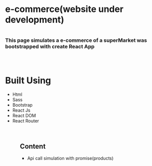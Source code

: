 <h1>e-commerce(website under development)<h1>
<h3>This page simulates a e-commerce of a superMarket was bootstrapped with create React App<h3>
<br>
<h1>Built Using</h1>
<ul>
<li>Html</li>
<li>Sass</li>
<li>Bootstrap</li>
<li>React Js</li>
<li>React DOM</li>
<li>React Router</li>
<ul>
<br>
<h2>Content</h2>
<ul>
<li>Api call simulation with promise(products)</li>
</ul>
<br>

